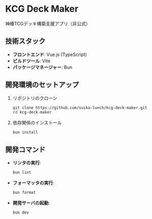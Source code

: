 # KCG Deck Maker

神椿TCGデッキ構築支援アプリ（非公式）

## 技術スタック

- **フロントエンド**: Vue.js (TypeScript)
- **ビルドツール**: Vite
- **パッケージマネージャー**: Bun

## 開発環境のセットアップ

1.  リポジトリのクローン
    ```bash
    git clone https://github.com/suika-lunch/kcg-deck-maker.git
    cd kcg-deck-maker
    ```
2.  依存関係のインストール
    ```bash
    bun install
    ```

## 開発コマンド

- **リンタの実行**:
  ```bash
  bun lint
  ```
- **フォーマッタの実行**:
  ```bash
  bun format
  ```
- **開発サーバの起動**:
  ```bash
  bun dev
  ```
